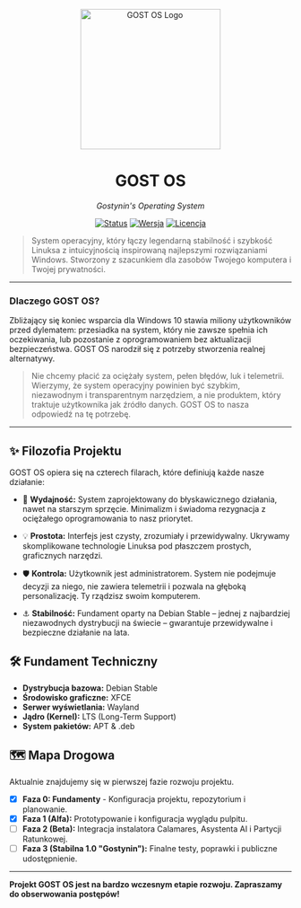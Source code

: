 <p align="center">
  <img src="./includes.chroot/zasoby/branding/logo.png" alt="GOST OS Logo" width="250"/>
</p>

<h1 align="center">GOST OS</h1>

<p align="center">
  <em>Gostynin's Operating System</em>
</p>

<p align="center">
  <a href="#"><img src="https://img.shields.io/badge/status-wczesna%20alfa-orange" alt="Status"></a>
  <a href="#"><img src="https://img.shields.io/badge/wersja-0.1.0-blue" alt="Wersja"></a>
  <a href="#"><img src="https://img.shields.io/badge/licencja-MIT-green" alt="Licencja"></a>
</p>

> System operacyjny, który łączy legendarną stabilność i szybkość Linuksa z intuicyjnością inspirowaną najlepszymi rozwiązaniami Windows. Stworzony z szacunkiem dla zasobów Twojego komputera i Twojej prywatności.

---

### Dlaczego GOST OS?

Zbliżający się koniec wsparcia dla Windows 10 stawia miliony użytkowników przed dylematem: przesiadka na system, który nie zawsze spełnia ich oczekiwania, lub pozostanie z oprogramowaniem bez aktualizacji bezpieczeństwa. GOST OS narodził się z potrzeby stworzenia realnej alternatywy.

> Nie chcemy płacić za ociężały system, pełen błędów, luk i telemetrii. Wierzymy, że system operacyjny powinien być szybkim, niezawodnym i transparentnym narzędziem, a nie produktem, który traktuje użytkownika jak źródło danych. GOST OS to nasza odpowiedź na tę potrzebę.

---

## ✨ Filozofia Projektu

GOST OS opiera się na czterech filarach, które definiują każde nasze działanie:

* 🚀 **Wydajność:** System zaprojektowany do błyskawicznego działania, nawet na starszym sprzęcie. Minimalizm i świadoma rezygnacja z ociężałego oprogramowania to nasz priorytet.

* 💡 **Prostota:** Interfejs jest czysty, zrozumiały i przewidywalny. Ukrywamy skomplikowane technologie Linuksa pod płaszczem prostych, graficznych narzędzi.

* 🛡️ **Kontrola:** Użytkownik jest administratorem. System nie podejmuje decyzji za niego, nie zawiera telemetrii i pozwala na głęboką personalizację. Ty rządzisz swoim komputerem.

* ⚓ **Stabilność:** Fundament oparty na Debian Stable – jednej z najbardziej niezawodnych dystrybucji na świecie – gwarantuje przewidywalne i bezpieczne działanie na lata.

## 🛠️ Fundament Techniczny

* **Dystrybucja bazowa:** Debian Stable
* **Środowisko graficzne:** XFCE
* **Serwer wyświetlania:** Wayland
* **Jądro (Kernel):** LTS (Long-Term Support)
* **System pakietów:** APT & .deb

## 🗺️ Mapa Drogowa

Aktualnie znajdujemy się w pierwszej fazie rozwoju projektu.

-   [x] **Faza 0: Fundamenty** - Konfiguracja projektu, repozytorium i planowanie.
-   [x] **Faza 1 (Alfa):** Prototypowanie i konfiguracja wyglądu pulpitu.
-   [ ] **Faza 2 (Beta):** Integracja instalatora Calamares, Asystenta AI i Partycji Ratunkowej.
-   [ ] **Faza 3 (Stabilna 1.0 "Gostynin"):** Finalne testy, poprawki i publiczne udostępnienie.

---

**Projekt GOST OS jest na bardzo wczesnym etapie rozwoju. Zapraszamy do obserwowania postępów!**